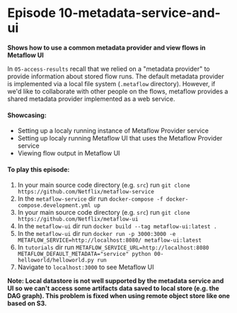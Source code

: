 # Episode 10-metadata-service-and-ui

**Shows how to use a common metadata provider and view flows in Metaflow UI**

In `05-access-results` recall that we relied on a "metadata provider" to provide information about stored flow runs.
The default metadata provider is implemented via a local file system (`.metaflow` directory).
However, if we'd like to collaborate with other people on the flows, metaflow provides a shared metadata provider implemented as a web service.

#### Showcasing:

- Setting up a localy running instance of Metaflow Provider service
- Setting up localy running Metaflow UI that uses the Metaflow Provider service
- Viewing flow output in Metaflow UI

#### To play this episode:
1. In your main source code directory (e.g. `src`) run `git clone https://github.com/Netflix/metaflow-service`
1. In the `metaflow-service` dir run `docker-compose -f docker-compose.development.yml up`
1. In your main source code directory (e.g. `src`) run `git clone https://github.com/Netflix/metaflow-ui`
1. In the `metaflow-ui` dir run `docker build --tag metaflow-ui:latest .`
1. In the `metaflow-ui` dir run `docker run -p 3000:3000 -e METAFLOW_SERVICE=http://localhost:8080/ metaflow-ui:latest`
1. In `tutorials` dir run `METAFLOW_SERVICE_URL=http://localhost:8080 METAFLOW_DEFAULT_METADATA="service" python 00-helloworld/helloworld.py run`
1. Navigate to `localhost:3000` to see Metaflow UI

**Note: Local datastore is not well supported by the metadata service and UI so we can't access some artifacts data saved to local store (e.g. the DAG graph). This problem is fixed when using remote object store like one based on S3.**
